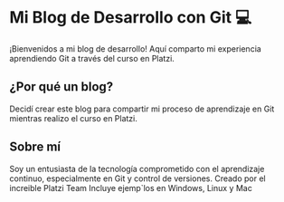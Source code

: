 # Mi Blog de Desarrollo con Git 💻

¡Bienvenidos a mi blog de desarrollo! Aquí comparto mi experiencia aprendiendo Git a través del curso en Platzi.

## ¿Por qué un blog?

Decidí crear este blog para compartir mi proceso de aprendizaje en Git mientras realizo el curso en Platzi.

## Sobre mí

Soy un entusiasta de la tecnología comprometido con el aprendizaje continuo, especialmente en Git y control de versiones.
Creado por el increible Platzi Team
Incluye ejemp`los en Windows, Linux y Mac